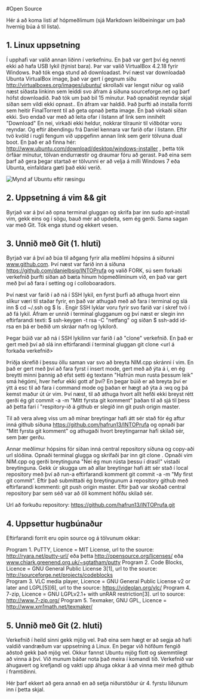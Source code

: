 #Open Source

Hér á að koma listi af hópmeðlimum (sjá Markdown leiðbeiningar um það hvernig búa á til lista).

## 1. Linux uppsetning

Í upphafi var valið annan liðinn í verkefninu. En það var gert því ég nennti ekki að hafa USB lykil (týnist bara). Þar var valið VirtualBox 4.2.18 fyrir Windows. Það tók enga stund að downloadast. Því næst var downloadað Ubunta VirtualBox image, það var gert í gegnum síðu http://virtualboxes.org/images/ubuntu/ skrollaði var lengst niður og valið næst síðasta linkinn sem leiddi svo áfram á síðuna sourceforge.net og þarf hófst downloadið. Það tók um það bil 15 mínutur. Það opnaðist reyndar skjal síðan sem vildi ekki opnast.. En áfram var haldið. Það þurfti að installa forriti sem heitir FinalTorrent til að geta opnað þetta image. En það virkaði síðan ekki. Svo endað var með að leita ofar í listann af link sem innihélt "Download" En nei, virkaði ekki heldur, nokkrar tilraunir til viðbótar voru reyndar. Og eftir ábendingu frá Daníel kennara var farið ofar í listann. Eftir tvö kvöld í rugli fengum við uppgefinn annan link sem gerir tölvuna dual boot. En það er að finna hér: http://www.ubuntu.com/download/desktop/windows-installer , þetta tók örfáar mínutur, tölvan endurræstir og draumar fóru að gerast. Það eina sem þarf að gera þegar startað er tölvunni er að velja á milli Windows 7 eða Ubunta, einfaldara gæti það ekki verið. 

![Mynd af Ubuntu eftir ræsingu](/home/annakatrin/Myndir/screenshot.png)


## 2. Uppsetning á vim && git

Byrjað var á því að opna terminal gluggan og skrifa þar inn sudo apt-install vim, gekk eins og í sögu, bauð mér að updeita, sem ég gerði. Sama sagan var með Git. Tók enga stund og ekkert vesen. 


## 3. Unnið með Git (1. hluti)

Byrjað var á því að búa til aðgang fyrir alla meðlimi hópsins á síðunni www.github.com. Því næst var farið inn á síðuna  https://github.com/danielbsig/INTOPrufa og valið FORK, sú sem forkaði verkefnið þurfti síðan að bæta hinum hópmeðliminum við, en það var gert með því að fara í setting og í colloboaradors.  

Því næst var farið í að ná í SSH lykil, en fyrst þurfi að athuga hvort einn slíkur væri til staðar fyrir, en það var athugað með að fara í terminal og slá inn $ cd ~/.ssh og $ ls . Engir SSH lyklar voru fyrir svo farið var í skref tvö í að fá lykil. Áfram er unnið í terminal glugganum og því næst er slegin inn eftirfarandi texti: $ ssh-keygen -t rsa -C "netfang" og síðan $ ssh-add id-rsa en þá er beðið um skráar nafn og lykilorð. 

Þegar búið var að ná í SSH lykilinn var farið í að "clone" verkefnið. En það er gert með því að slá inn eftirfarandi í terminal gluggan git clone <url á forkaða verkefnið> 

Þriðja skrefið í þessu öllu saman var svo að breyta NIM.cpp skránni í vim. En það er gert með því að fara fyrst í insert mode, gert með að ýta á i, en ég breytti minni þannig að efst setti ég textann "Hafrún mun rusta þessum leik" smá hégómi, hver hefur ekki gott af því? En þegar búið er að breyta því er ýtt á esc til að fara í command mode og þaðan er hægt að ýta á :wq og þá kemst maður út úr vim. Því næst, til að athuga hvort allt hefði ekki breyst rétt gerði ég git commit -a -m "Mitt fyrsta git komment" þaðan til að sjá til þess að þetta fari í "respitory-ið á github er slegið inn git push origin master. 

Til að vera alveg viss um að mínar breytingar hafi átt sér stað fór ég aftur inná github síðuna https://github.com/hafrun13/INTOPrufa og opnaði þar "Mitt fyrsta git komment" og athugaði hvort breytingarnar hafi skilað sér, sem þær gerðu.

Annar meðlimur hópsins fór síðan inná central repository síðuna og copy-aði url slóðina. Opnaði terminal glugga og skrifaði þar inn git clone <url>. Opnaði vim NIM.cpp og gerði breytinguna "Nei ég mun rústa þessu í drasl!" vistaði breytinguna. Gekk úr skugga um að allar breytingar hafi átt sér stað í local repository með því að run-a eftirfarandi komment git commit -a -m "My first git commit". Eftir það submittaði ég breytingunum á repository github með eftirfarandi kommenti: git push origin master. Eftir það var skoðað central repository þar sem séð var að öll komment höfðu skilað sér.

Url að forkuðu repository: 
https://github.com/hafrun13/INTOPrufa.git  

## 4. Uppsettur hugbúnaður

Eftirfarandi forrit eru opin source og á tölvunum okkar:

Program 1. PuTTY, Licence = MIT License, url to the source: http://ryara.net/putty-url/ eða þetta http://opensource.org/licenses/ eða www.chiark.greenend.org.uk/~sgtatham/putty
Program 2. Code Blocks, Licence = GNU General Public License 3[1], url to the source: http://sourceforge.net/projects/codeblocks  
Program 3. VLC media player, Licence = GNU General Public License v2 or later and LGPL[5][6], url to the source: https://videolan.org/vlc/ 
Program 4. 7-zip, Licence = GNU LGPLv2.1+ with unRAR restriction[3]. url to source: http://www.7-zip.org/
Program 5. Texmaker, GNU GPL, Licence = http://www.xm1math.net/texmaker/

## 5. Unnið með Git (2. hluti)

Verkefnið í heild sinni gekk mjög vel. Það eina sem hægt er að segja að hafi valdið vandræðum var uppsetning á Linux. En þegar við höfðum fengið aðstoð gekk það mjög vel. Okkur fannst Ubuntu mjög flott og skemmtilegt að vinna á því. Við munum báðar nota það meira í komandi tíð. Verkefnið var áhugavert og krefjandi og vakti upp áhuga okkar á að vinna meir með github í framtíðinni.  

Hér þarf ekkert að gera annað en að setja niðurstöður úr 4. fyrstu liðunum inn í þetta skjal.
